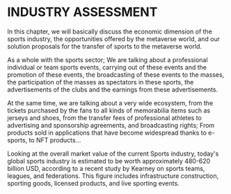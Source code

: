# INDUSTRY ASSESSMENT

In this chapter, we will basically discuss the economic dimension of the sports industry, the opportunities offered by the metaverse world, and our solution proposals for the transfer of sports to the metaverse world.&#x20;

As a whole with the sports sector; We are talking about a professional individual or team sports events, carrying out of these events and the promotion of these events, the broadcasting of these events to the masses, the participation of the masses as spectators in these sports, the advertisements of the clubs and the earnings from these advertisements.&#x20;

At the same time, we are talking about a very wide ecosystem, from the tickets purchased by the fans to all kinds of memorabilia items such as jerseys and shoes, from the transfer fees of professional athletes to advertising and sponsorship agreements, and broadcasting rights; From products sold in applications that have become widespread thanks to e-sports, to NFT products…&#x20;

Looking at the overall market value of the current Sports industry, today's global sports industry is estimated to be worth approximately 480-620 billion USD, according to a recent study by Kearney on sports teams, leagues, and federations. This figure includes infrastructure construction, sporting goods, licensed products, and live sporting events.
